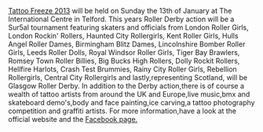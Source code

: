 <html><body><a href="http://www.tattoofreeze.com/">Tattoo Freeze 2013</a> will be held on Sunday the 13th of January at The International Centre in Telford.
This years Roller Derby action will be a Sur5al tournament featuring skaters and officials from London Roller Girls, London Rockin' Rollers, Haunted City Rollergirls, Kent Roller Girls, Hulls Angel Roller Dames, Birmingham Blitz Dames, Lincolnshire Bomber Roller Girls, Leeds Roller Dolls, Royal Windsor Roller Girls, Tiger Bay Brawlers, Romsey Town Roller Billies, Big Bucks High Rollers, Dolly Rockit Rollers, Hellfire Harlots, Crash Test Brummies, Rainy City Roller Girls, Rebellion Rollergirls, Central City Rollergirls and lastly,representing Scotland, will be Glasgow Roller Derby.
In addition to the Derby action,there is of course a wealth of tattoo artists from around the UK and Europe,live music,bmx and skateboard demo's,body and face painting,ice carving,a tattoo photography competition and graffiti artists.
For more information,have a look at the official website and the <a href="http://www.facebook.com/tattoofreeze?ref=ts&amp;fref=ts">Facebook page.</a></body></html>
